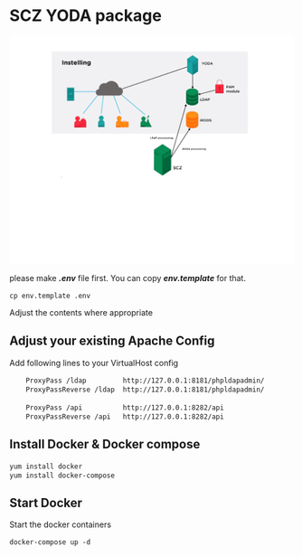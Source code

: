 # SCZ YODA package

![alt text](schema.png)

please make ***.env*** file first. You can copy ***env.template*** for that.

~~~
cp env.template .env
~~~

Adjust the contents where appropriate

## Adjust your existing Apache Config

Add following lines to your VirtualHost config

~~~
    ProxyPass /ldap         http://127.0.0.1:8181/phpldapadmin/
    ProxyPassReverse /ldap  http://127.0.0.1:8181/phpldapadmin/

    ProxyPass /api          http://127.0.0.1:8282/api
    ProxyPassReverse /api   http://127.0.0.1:8282/api
~~~

## Install Docker & Docker compose

~~~
yum install docker
yum install docker-compose
~~~

## Start Docker

Start the docker containers

~~~
docker-compose up -d
~~~
